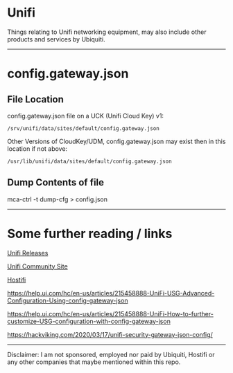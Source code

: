 # Unifi

Things relating to Unifi networking equipment, may also include other products and services by Ubiquiti.


----
# config.gateway.json 

## File Location

config.gateway.json file on a UCK (Unifi Cloud Key) v1:

```/srv/unifi/data/sites/default/config.gateway.json```

Other Versions of CloudKey/UDM, config.gateway.json may exist then in this location if not above:

```/usr/lib/unifi/data/sites/default/config.gateway.json```
	
## Dump Contents of file
mca-ctrl -t dump-cfg > config.json

----

# Some further reading / links

[Unifi Releases](https://community.ui.com/releases)

[Unifi Community Site](https://community.ui.com/)

[Hostifi](https://www.hostifi.com/) 

https://help.ui.com/hc/en-us/articles/215458888-UniFi-USG-Advanced-Configuration-Using-config-gateway-json

https://help.ui.com/hc/en-us/articles/215458888-UniFi-How-to-further-customize-USG-configuration-with-config-gateway-json

https://hackviking.com/2020/03/17/unifi-security-gateway-json-config/


----

Disclaimer: I am not sponsored, employed nor paid by Ubiquiti, Hostifi or any other companies that maybe mentioned within this repo.
